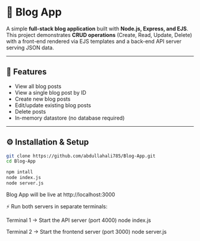 # 📰 Blog App

A simple **full-stack blog application** built with **Node.js, Express, and EJS**.  
This project demonstrates **CRUD operations** (Create, Read, Update, Delete) with a front-end rendered via EJS templates and a back-end API server serving JSON data.

---

## 🚀 Features

- View all blog posts  
- View a single blog post by ID  
- Create new blog posts  
- Edit/update existing blog posts  
- Delete posts  
- In-memory datastore (no database required)  

---

## ⚙️ Installation & Setup
   ```bash
   git clone https://github.com/abdullahali785/Blog-App.git
   cd Blog-App

   npm intall
   node index.js
   node server.js
   ```
   
   Blog App will be live at http://localhost:3000

⚡ Run both servers in separate terminals:

Terminal 1 → Start the API server (port 4000)
node index.js

Terminal 2 → Start the frontend server (port 3000)
node server.js
